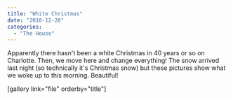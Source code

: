 ```yaml
---
title: "White Christmas"
date: "2010-12-26"
categories: 
  - "The House"
---
```


Apparently there hasn't been a white Christmas in 40 years or so on Charlotte. Then, we move here and change everything! The snow arrived last night (so technically it's Christmas snow) but these pictures show what we woke up to this morning. Beautiful!

\[gallery link="file" orderby="title"\]
